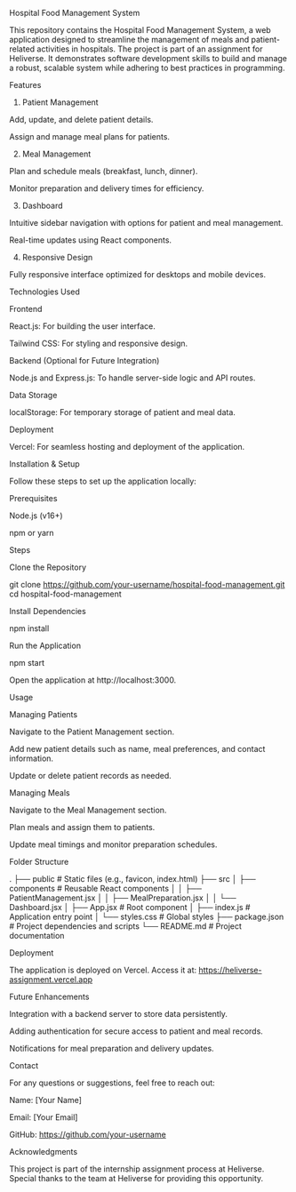 Hospital Food Management System

This repository contains the Hospital Food Management System, a web application designed to streamline the management of meals and patient-related activities in hospitals. The project is part of an assignment for Heliverse. It demonstrates software development skills to build and manage a robust, scalable system while adhering to best practices in programming.

Features

1. Patient Management

Add, update, and delete patient details.

Assign and manage meal plans for patients.

2. Meal Management

Plan and schedule meals (breakfast, lunch, dinner).

Monitor preparation and delivery times for efficiency.

3. Dashboard

Intuitive sidebar navigation with options for patient and meal management.

Real-time updates using React components.

4. Responsive Design

Fully responsive interface optimized for desktops and mobile devices.

Technologies Used

Frontend

React.js: For building the user interface.

Tailwind CSS: For styling and responsive design.

Backend (Optional for Future Integration)

Node.js and Express.js: To handle server-side logic and API routes.

Data Storage

localStorage: For temporary storage of patient and meal data.

Deployment

Vercel: For seamless hosting and deployment of the application.

Installation & Setup

Follow these steps to set up the application locally:

Prerequisites

Node.js (v16+)

npm or yarn

Steps

Clone the Repository

git clone https://github.com/your-username/hospital-food-management.git
cd hospital-food-management

Install Dependencies

npm install

Run the Application

npm start

Open the application at http://localhost:3000.

Usage

Managing Patients

Navigate to the Patient Management section.

Add new patient details such as name, meal preferences, and contact information.

Update or delete patient records as needed.

Managing Meals

Navigate to the Meal Management section.

Plan meals and assign them to patients.

Update meal timings and monitor preparation schedules.

Folder Structure

.
├── public             # Static files (e.g., favicon, index.html)
├── src
│   ├── components     # Reusable React components
│   │   ├── PatientManagement.jsx
│   │   ├── MealPreparation.jsx
│   │   └── Dashboard.jsx
│   ├── App.jsx        # Root component
│   ├── index.js       # Application entry point
│   └── styles.css     # Global styles
├── package.json       # Project dependencies and scripts
└── README.md          # Project documentation

Deployment

The application is deployed on Vercel. Access it at:
https://heliverse-assignment.vercel.app

Future Enhancements

Integration with a backend server to store data persistently.

Adding authentication for secure access to patient and meal records.

Notifications for meal preparation and delivery updates.

Contact

For any questions or suggestions, feel free to reach out:

Name: [Your Name]

Email: [Your Email]

GitHub: https://github.com/your-username

Acknowledgments

This project is part of the internship assignment process at Heliverse. Special thanks to the team at Heliverse for providing this opportunity.

